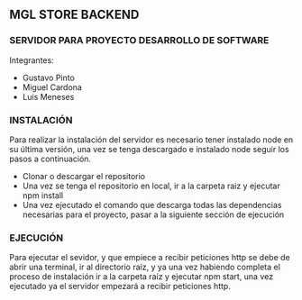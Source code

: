 ## MGL STORE BACKEND
### SERVIDOR PARA PROYECTO DESARROLLO DE SOFTWARE
Integrantes:

- Gustavo Pinto
- Miguel Cardona
- Luis Meneses

### INSTALACIÓN
Para realizar la instalación del servidor es necesario tener instalado node en su última versión,
una vez se tenga descargado e instalado node seguir los pasos a continuación.

- Clonar o descargar el repositorio
- Una vez se tenga el repositorio en local, ir a la carpeta raiz y ejecutar npm install
- Una vez ejecutado el comando que descarga todas las dependencias necesarias para el proyecto, pasar a la siguiente sección de ejecución

### EJECUCIÓN
Para ejecutar el sevidor, y que empiece a recibir peticiones http se debe de abrir una terminal, ir al directorio raíz,
y ya una vez habiendo completa el proceso de instalación ir a la carpeta raíz y ejecutar npm start, una vez ejecutado ya
el servidor empezará a recibir peticiones http.


